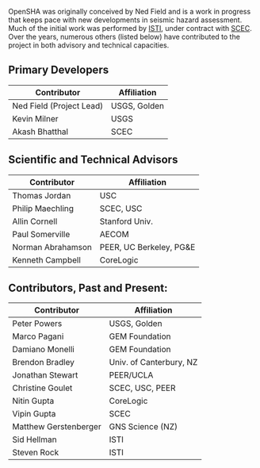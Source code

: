 OpenSHA was originally conceived by Ned Field and is a work in progress that keeps pace with new developments in seismic hazard assessment. Much of the initial work was performed by [ISTI](http://www.isti.com/), under contract with [SCEC](Sponsors). Over the years, numerous others (listed below) have contributed to the project in both advisory and technical capacities.

## Primary Developers

| Contributor | Affiliation |
| --- | --- |
| Ned Field (Project Lead) | USGS, Golden |
| Kevin Milner | USGS |
| Akash Bhatthal | SCEC |

## Scientific and Technical Advisors

| Contributor | Affiliation |
| --- | --- |
| Thomas Jordan | USC |
| Philip Maechling | SCEC, USC |
| Allin Cornell | Stanford Univ. |
| Paul Somerville | AECOM |
| Norman Abrahamson | PEER, UC Berkeley, PG&E |
| Kenneth Campbell | CoreLogic |

## Contributors, Past and Present:

| Contributor | Affiliation |
| --- | --- |
| Peter Powers | USGS, Golden |
| Marco Pagani | GEM Foundation |
| Damiano Monelli | GEM Foundation |
| Brendon Bradley | Univ. of Canterbury, NZ |
| Jonathan Stewart | PEER/UCLA |
| Christine Goulet | SCEC, USC, PEER |
| Nitin Gupta | CoreLogic |
| Vipin Gupta | SCEC |
| Matthew Gerstenberger | GNS Science (NZ) |
| Sid Hellman | ISTI |
| Steven Rock | ISTI |

